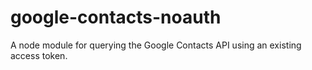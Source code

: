 # google-contacts-noauth
A node module for querying the Google Contacts API using an existing access token.
